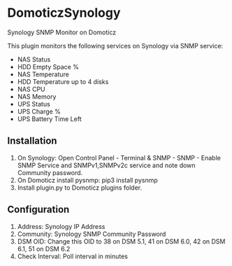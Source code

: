 # DomoticzSynology
Synology SNMP Monitor on Domoticz

This plugin monitors the following services on Synology via SNMP service:
- NAS Status
- HDD Empty Space %
- NAS Temperature
- HDD Temperature up to 4 disks
- NAS CPU
- NAS Memory
- UPS Status
- UPS Charge %
- UPS Battery Time Left

## Installation
1. On Synology: Open Control Panel - Terminal & SNMP - SNMP - Enable SNMP Service and SNMPv1,SNMPv2c service and note down Community password.
2. On Domoticz install pysnmp: pip3 install pysnmp
3. Install plugin.py to Domoticz plugins folder.

## Configuration
1. Address: Synology IP Address
2. Community: Synology SNMP Community Password
3. DSM OID: Change this OID to 38 on DSM 5.1, 41 on DSM 6.0, 42 on DSM 6.1, 51 on DSM 6.2
4. Check Interval: Poll interval in minutes
